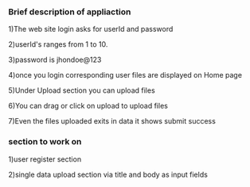 ### Brief description of appliaction

1)The web site login asks for userId and password

2)userId's ranges from 1 to 10.

3)password is jhondoe@123

4)once you login corresponding user files are displayed on Home page

5)Under Upload section you can upload files

6)You can drag or click on upload to upload files

7)Even the files uploaded exits in data it shows submit success

### section to work on

1)user register section

2)single data upload section via title and body as input fields
